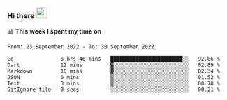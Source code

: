 ### Hi there <a href="https://www.gautamkrishnar.com/"><img src="https://media.giphy.com/media/hvRJCLFzcasrR4ia7z/giphy.gif" width="25px"></a>

📊 **This week I spent my time on**

<!--START_SECTION:waka-->

```text
From: 23 September 2022 - To: 30 September 2022

Go               6 hrs 46 mins   ███████████████████████░░   92.06 %
Dart             12 mins         ▓░░░░░░░░░░░░░░░░░░░░░░░░   02.89 %
Markdown         10 mins         ▓░░░░░░░░░░░░░░░░░░░░░░░░   02.34 %
JSON             6 mins          ▒░░░░░░░░░░░░░░░░░░░░░░░░   01.52 %
Text             3 mins          ▒░░░░░░░░░░░░░░░░░░░░░░░░   00.78 %
GitIgnore file   0 secs          ░░░░░░░░░░░░░░░░░░░░░░░░░   00.21 %
```

<!--END_SECTION:waka-->
